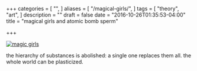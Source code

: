 +++
categories = [
  "",
]
aliases = [
    "/magical-girls/",
]
tags = [
  "theory",
  "art",
]
description = ""
draft = false
date = "2016-10-26T01:35:53-04:00"
title = "magical girls and atomic bomb sperm"

+++

[![magic girls](/img/heaven.jpg)](/pdf/magic-girls.pdf)

the hierarchy of substances is abolished: a single one replaces them all. the whole world can be plasticized.
